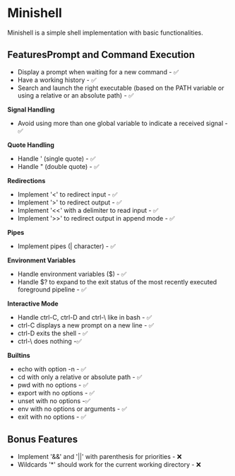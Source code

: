 # Minishell
Minishell is a simple shell implementation with basic functionalities.

## Features**Prompt and Command Execution**
- Display a prompt when waiting for a new command - ✅
- Have a working history - ✅
- Search and launch the right executable (based on the PATH variable or using a relative or an absolute path) - ✅

**Signal Handling**
- Avoid using more than one global variable to indicate a received signal - ✅

**Quote Handling**
- Handle ' (single quote) - ✅
- Handle " (double quote) - ✅

**Redirections**
- Implement '<' to redirect input - ✅
- Implement '>' to redirect output - ✅
- Implement '<<' with a delimiter to read input - ✅
- Implement '>>' to redirect output in append mode - ✅

**Pipes**
- Implement pipes (| character) - ✅

**Environment Variables**
- Handle environment variables ($) - ✅
- Handle $? to expand to the exit status of the most recently executed foreground pipeline - ✅

**Interactive Mode**
- Handle ctrl-C, ctrl-D and ctrl-\ like in bash - ✅
- ctrl-C displays a new prompt on a new line - ✅
- ctrl-D exits the shell - ✅
- ctrl-\ does nothing -✅

**Builtins**
- echo with option -n - ✅
- cd with only a relative or absolute path - ✅
- pwd with no options - ✅
- export with no options - ✅
- unset with no options -✅
- env with no options or arguments - ✅
- exit with no options - ✅

## Bonus Features
- Implement '&&' and '||' with parenthesis for priorities - ❌
- Wildcards '*' should work for the current working directory - ❌